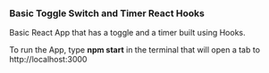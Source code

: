 ### Basic Toggle Switch and Timer React Hooks

Basic React App that has a toggle and a timer built using Hooks.

To run the App, type **npm start** in the terminal that will open a tab to http://localhost:3000
